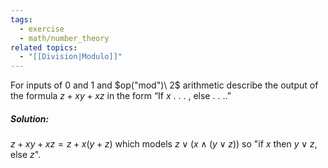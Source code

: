```yaml
---
tags:
  - exercise
  - math/number_theory
related topics:
  - "[[Division|Modulo]]"
---
```

For inputs of $0$ and $1$ and $op("mod")\ 2$ arithmetic describe the output of the formula $z + xy + xz$ in the form “If $x$ . . . , else . . ..”
##### Solution:
$z + xy + xz = z + x(y + z)$ which models $z \lor \big(x\land (y\lor z)\big)$ so "if $x$ then $y\lor z$, else $z$".